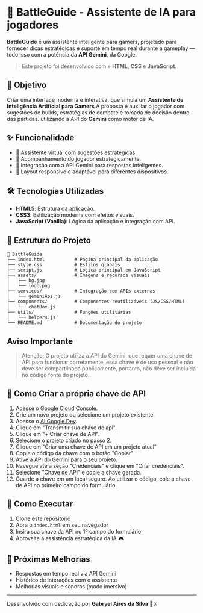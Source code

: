 # 🧠 BattleGuide - Assistente de IA para jogadores

**BattleGuide** é um assistente inteligente para gamers, projetado para fornecer dicas estratégicas e suporte em tempo real durante a gameplay — tudo isso com a potência da **API Gemini**, da Google.


>Este projeto foi desenvolvido com » **HTML**, **CSS** e **JavaScript**.

## 🎯 Objetivo

Criar uma interface moderna e interativa, que simula um **Assistente de Inteligência Artificial para Gamers**.A proposta é auxiliar o jogador com sugestões de builds, estratégias de combate e tomada de decisão dentro das partidas. utilizando a API do **Gemini** como motor de IA.


## ✨ Funcionalidade

- 💬 Assistente virtual com sugestões estratégicas
- 🤯 Acompanhamento do jogador estrategicamente.
- 🔗 Integração com a API Gemini para respostas inteligentes.
- 📱 Layout responsivo e adaptável para diferentes dispositivos.

## 🛠 Tecnologias Utilizadas

- **HTML5**: Estrutura da aplicação.
- **CSS3**: Estilização moderna com efeitos visuais.
- **JavaScript (Vanilla)**: Lógica da aplicação e integração com API.


## 📁 Estrutura do Projeto

```
📂 BattleGuide
├── index.html           # Página principal da aplicação
├── style.css            # Estilos globais
├── script.js            # Lógica principal em JavaScript
├── assets/              # Imagens e recursos visuais
│   ├── bg.jpg
│   └── logo.png
├── services/            # Integração com APIs externas
│   └── geminiApi.js
├── components/          # Componentes reutilizáveis (JS/CSS/HTML)
│   └── chatBox.js
├── utils/               # Funções utilitárias
│   └── helpers.js
└── README.md            # Documentação do projeto
```
 
## Aviso Importante

>Atenção: O projeto utiliza a API do Gemini, que requer uma chave de API para funcionar corretamente, essa chave é de uso pessoal e não deve ser compartilhada publicamente, portanto, não deve ser incluída no código fonte do projeto.

## 🔑 Como Criar a própria chave de API
1. Acesse o [Google Cloud Console](https://console.cloud.google.com/).
2. Crie um novo projeto ou selecione um projeto existente.
3. Acesse o [Ai Google Dev](https://ai.google.dev/gemini-api/docs?hl=pt-br#rest).
4. Clique em "Transmitir sua chave de api".
5. Clique em "+ Criar chave de API".
6. Selecione o projeto criado no passo 2.
7. Clique em "Criar uma chave de API em um projeto atual"
8. Copie o código da chave com o botão "Copiar"
9. Ative a API do Gemini para o seu projeto.
10. Navegue até a seção "Credenciais" e clique em "Criar credenciais".
11. Selecione "Chave de API" e copie a chave gerada.
12. Guarde a chave em um local seguro. Ao utilizar o código, cole a chave de API no primeiro campo do formulário.

## 🚀 Como Executar

1. Clone este repositório
2. Abra o `index.html` em seu navegador
3. Insira sua chave da API no 1º campo do formulário
4. Aproveite a assistência estratégica da IA 🎮


## 📌 Próximas Melhorias

- Respostas em tempo real via API Gemini
- Histórico de interações com o assistente
- Melhorias visuais e sonoras (modo imersivo)

---

Desenvolvido com dedicação por **Gabryel Aires da Silva** 🧠⚔️

